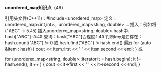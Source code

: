 **unordered_map知识点**（49）

引用头文件(C++11)：#include <unordered_map>
定义：unordered_map<int,int>、unordered_map<string, double> ...
插入：例如将("ABC" -> 5.45) 插入unordered_map<string, double> hash中，hash["ABC"]=5.45
查询：hash["ABC"]会返回5.45
判断key是否存在：hash.count("ABC") != 0 或 hash.find("ABC") != hash.end()
遍历
for (auto &item : hash)
{
    cout << item.first << ' ' << item.second << endl;
}
或

for (unordered_map<string, double>::iterator it = hash.begin(); it != hash.end(); it ++ )
{
    cout << it->first << ' ' << it->second << endl;
}
